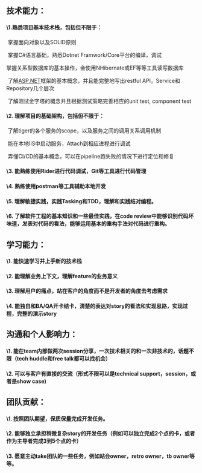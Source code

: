 ## 技术能力：

#### \1.熟悉项目基本技术栈，包括但不限于：

​	掌握面向对象以及SOLID原则

​	掌握C#语言基础，熟悉Dotnet Framwork/Core平台的编译，调试

​	掌握关系型数据库的基本操作，会使用NHibernate或EF等等工具读写数据库

​	了解[ASP.NET](http://asp.net/)框架的基本概念，并且能完整地写出restful API，Service和Repository几个层次

​	了解测试金字塔的概念并且根据测试策略完善相应的unit test, component test

#### \2. 理解项目的基础架构，包括但不限于：

​	了解tiger的各个服务的scope，以及服务之间的调用关系调用机制

​	能在本地IIS中启动服务，Attach到相应进程进行调试

​	弄懂CI/CD的基本概念，可以在pipeline跑失败的情况下进行定位和修复

#### \3. 能熟练使用Rider进行代码调试，Git等工具进行代码管理

#### \4. 熟练使用postman等工具辅助本地开发

#### \5. 理解敏捷实践，实践Tasking和TDD，理解和实践结对编程。

#### \6. 了解软件工程的基本知识和一些最佳实践，在code review中能够识别代码坏味道，发表对代码的看法，能够运用基本的重构手法对代码进行重构。





## 学习能力：

#### \1. 能快速学习并上手新的技术栈

#### \2. 能理解业务上下文，理解feature的业务意义

#### \3. 理解用户的痛点，站在客户的角度而不是开发者的角度去考虑需求

#### \4. 能独自和BA/QA开卡结卡，清楚的表达对story的看法和实现思路，实现过程，完整的演示story



## 沟通和个人影响力：

#### \1. 能在team内部做两次session分享，一次技术相关的和一次非技术的，话题不限（tech huddle和free talk都可以找机会）

#### \2. 可以与客户有直接的交流（形式不限可以是technical support，session，或者是show case)



## 团队贡献：

#### \1. 按照团队期望，保质保量完成开发任务。

#### \2. 能够独立承担稍微复杂story的开发任务（例如可以独立完成2个点的卡，或者作为主导者完成3到5个点的卡）

#### \3. 愿意主动take团队的一些任务，例如站会owner，retro owner，tb owner等等。

